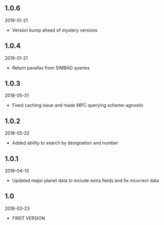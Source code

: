 ## 1.0.6
2019-01-21

* Version bump ahead of mystery versions

## 1.0.4
2019-01-21

* Return parallax from SIMBAD queries

## 1.0.3
2018-05-31

* Fixed caching issue and made MPC querying scheme-agnostic

## 1.0.2
2018-05-22

* Added ability to search by designation and number

## 1.0.1
2018-04-13

* Updated major planet data to include extra fields and fix incorrect data

## 1.0
2018-03-23

* FIRST VERSION

